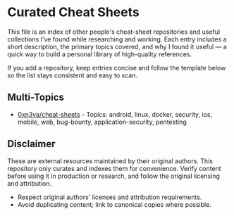 # Curated Cheat Sheets  

This file is an index of other people's cheat-sheet repositories and useful collections I've found while researching and working. Each entry includes a short description, the primary topics covered, and why I found it useful — a quick way to build a personal library of high-quality references.

If you add a repository, keep entries concise and follow the template below so the list stays consistent and easy to scan.

## Multi-Topics

- [0xn3va/cheat-sheets](https://github.com/0xn3va/cheat-sheets) - Topics: android, linux, docker, security, ios, mobile, web, bug-bounty, application-security, pentesting

## Disclaimer

These are external resources maintained by their original authors. This repository only curates and indexes them for convenience. Verify content before using it in production or research, and follow the original licensing and attribution.

- Respect original authors' licenses and attribution requirements.
- Avoid duplicating content; link to canonical copies where possible.